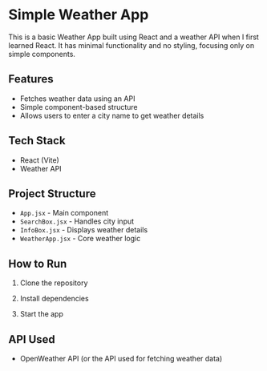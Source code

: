 # Simple Weather App

This is a basic Weather App built using React and a weather API when I first learned React. It has minimal functionality and no styling, focusing only on simple components.

## Features

- Fetches weather data using an API
- Simple component-based structure
- Allows users to enter a city name to get weather details

## Tech Stack

- React (Vite)
- Weather API

## Project Structure

- `App.jsx` - Main component
- `SearchBox.jsx` - Handles city input
- `InfoBox.jsx` - Displays weather details
- `WeatherApp.jsx` - Core weather logic

## How to Run

1. Clone the repository

2. Install dependencies

3. Start the app

## API Used

- OpenWeather API (or the API used for fetching weather data)
